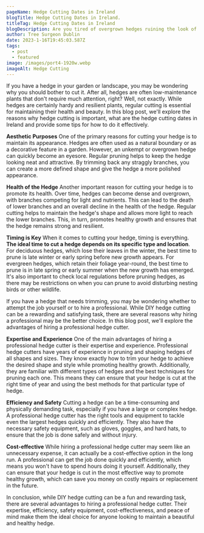 ```yaml
---
pageName: Hedge Cutting Dates in Ireland
blogTitle: Hedge Cutting Dates in Ireland.
titleTag: Hedge Cutting Dates in Ireland
blogDescription: Are you tired of overgrown hedges ruining the look of your yard? Knowing the best time to cut your hedges can make all the difference in their appearance and health.
author: Tree Surgeon Dublin
date: 2023-1-16T19:45:03.587Z
tags:
  - post
  - featured
image: /images/port4-1920w.webp
imageAlt: Hedge Cutting
---
```

If you have a hedge in your garden or landscape, you may be wondering why you should bother to cut it. After all, hedges are often low-maintenance plants that don't require much attention, right? Well, not exactly. While hedges are certainly hardy and resilient plants, regular cutting is essential for maintaining their health and beauty. In this blog post, we'll explore the reasons why hedge cutting is important, what are the hedge cutting dates in Ireland and provide some tips for how to do it effectively.

<b>Aesthetic Purposes</b>
One of the primary reasons for cutting your hedge is to maintain its appearance. Hedges are often used as a natural boundary or as a decorative feature in a garden. However, an unkempt or overgrown hedge can quickly become an eyesore. Regular pruning helps to keep the hedge looking neat and attractive. By trimming back any straggly branches, you can create a more defined shape and give the hedge a more polished appearance.

<b>Health of the Hedge</b>
Another important reason for cutting your hedge is to promote its health. Over time, hedges can become dense and overgrown, with branches competing for light and nutrients. This can lead to the death of lower branches and an overall decline in the health of the hedge. Regular cutting helps to maintain the hedge's shape and allows more light to reach the lower branches. This, in turn, promotes healthy growth and ensures that the hedge remains strong and resilient.

<b>Timing is Key</b>
When it comes to cutting your hedge, timing is everything. <b>The ideal time to cut a hedge depends on its specific type and location</b>. For deciduous hedges, which lose their leaves in the winter, the best time to prune is late winter or early spring before new growth appears. For evergreen hedges, which retain their foliage year-round, the best time to prune is in late spring or early summer when the new growth has emerged. It's also important to check local regulations before pruning hedges, as there may be restrictions on when you can prune to avoid disturbing nesting birds or other wildlife.

If you have a hedge that needs trimming, you may be wondering whether to attempt the job yourself or to hire a professional. While DIY hedge cutting can be a rewarding and satisfying task, there are several reasons why hiring a professional may be the better choice. In this blog post, we'll explore the advantages of hiring a professional hedge cutter.

<b>Expertise and Experience</b>
One of the main advantages of hiring a professional hedge cutter is their expertise and experience. Professional hedge cutters have years of experience in pruning and shaping hedges of all shapes and sizes. They know exactly how to trim your hedge to achieve the desired shape and style while promoting healthy growth. Additionally, they are familiar with different types of hedges and the best techniques for pruning each one. This means they can ensure that your hedge is cut at the right time of year and using the best methods for that particular type of hedge.

<b>Efficiency and Safety</b>
Cutting a hedge can be a time-consuming and physically demanding task, especially if you have a large or complex hedge. A professional hedge cutter has the right tools and equipment to tackle even the largest hedges quickly and efficiently. They also have the necessary safety equipment, such as gloves, goggles, and hard hats, to ensure that the job is done safely and without injury.

<b>Cost-effective</b>
While hiring a professional hedge cutter may seem like an unnecessary expense, it can actually be a cost-effective option in the long run. A professional can get the job done quickly and efficiently, which means you won't have to spend hours doing it yourself. Additionally, they can ensure that your hedge is cut in the most effective way to promote healthy growth, which can save you money on costly repairs or replacement in the future.

In conclusion, while DIY hedge cutting can be a fun and rewarding task, there are several advantages to hiring a professional hedge cutter. Their expertise, efficiency, safety equipment, cost-effectiveness, and peace of mind make them the ideal choice for anyone looking to maintain a beautiful and healthy hedge.
